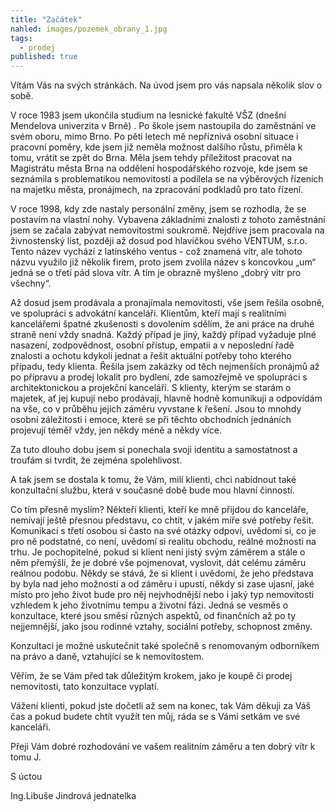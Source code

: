 ```yaml
---
title: "Začátek"
nahled: images/pozemek_obrany_1.jpg
tags: 
  - prodej
published: true
---
```


Vítám Vás na svých stránkách. Na úvod jsem pro vás napsala několik slov o sobě.

V roce 1983 jsem ukončila studium na  lesnické fakultě VŠZ (dnešní Mendelova univerzita v Brně) . Po škole jsem nastoupila do zaměstnání ve svém oboru, mimo Brno. Po pěti letech mě nepříznivá osobní situace i pracovní poměry, kde jsem již  neměla možnost dalšího růstu, přiměla k tomu, vrátit se zpět do Brna. Měla jsem tehdy příležitost pracovat na Magistrátu města Brna na oddělení hospodářského rozvoje, kde jsem se seznámila s problematikou nemovitostí a podílela se na výběrových řízeních na majetku města, pronájmech, na zpracování podkladů pro tato řízení.

V roce 1998, kdy zde nastaly personální změny, jsem se rozhodla, že se postavím na vlastní nohy. Vybavena základními znalosti z tohoto zaměstnání jsem se začala zabývat nemovitostmi soukromě. Nejdříve jsem pracovala na živnostenský list, později až dosud pod hlavičkou svého VENTUM, s.r.o. Tento název vychází z latinského ventus  - což znamená vítr, ale tohoto názvu využilo již několik firem, proto jsem zvolila název s koncovkou „um“ jedná se o třetí pád slova vítr. A tím je obrazně myšleno „dobrý vítr pro všechny“.

Až dosud jsem prodávala a pronajímala nemovitosti, vše jsem řešila osobně, ve spolupráci s advokátní kanceláří. Klientům, kteří mají s realitními kancelářemi špatné zkušenosti s dovolením sdělím, že ani práce na druhé straně není vždy snadná. Každý případ je jiný, každý případ vyžaduje plné nasazení, zodpovědnost, osobní přístup, empatii a v neposlední řadě znalosti a ochotu kdykoli jednat a řešit aktuální potřeby toho kterého případu, tedy klienta. Řešila jsem zakázky od těch nejmenších pronájmů až po přípravu a prodej lokalit pro bydlení, zde samozřejmě ve spolupráci s architektonickou a projekční kanceláří. S klienty, kterým se starám o majetek, ať jej kupují nebo prodávají, hlavně hodně komunikuji a odpovídám na vše, co v průběhu jejich záměru vyvstane k řešení. Jsou to mnohdy osobní záležitosti i emoce, které se při těchto obchodních jednáních projevují téměř vždy, jen někdy méně a někdy více.

Za tuto dlouho dobu jsem si ponechala svoji identitu a samostatnost a troufám si tvrdit, že zejména spolehlivost. 

A tak jsem se dostala k tomu, že Vám, milí klienti, chci nabídnout také konzultační službu, která v současné době bude mou hlavní činností. 

Co tím přesně myslím?  Někteří klienti, kteří ke mně přijdou do kanceláře, nemívají ještě přesnou představu, co chtít, v jakém míře své potřeby řešit. Komunikací s třetí osobou si často na své otázky odpoví, uvědomí si, co je pro ně podstatné, co není, uvědomí si realitu obchodu, reálné možnosti na trhu. Je pochopitelné, pokud si klient není jistý svým záměrem a stále o něm přemýšlí, že je dobré vše pojmenovat, vyslovit, dát celému záměru reálnou podobu. Někdy se stává, že si klient i uvědomí, že jeho představa by byla nad jeho možnosti a od záměru i upustí, někdy si zase ujasní, jaké místo pro jeho život bude pro něj nejvhodnější nebo i jaký typ nemovitosti vzhledem k jeho životnímu tempu a životní fázi. Jedná se vesměs o konzultace, které jsou směsí různých aspektů, od finančních až po ty nejjemnější, jako jsou rodinné vztahy, sociální potřeby, schopnost změny.

Konzultaci je možné uskutečnit  také společně s renomovaným odborníkem na právo a daně, vztahující se k nemovitostem.

Věřím, že se Vám před tak důležitým krokem, jako je koupě či prodej nemovitosti, tato konzultace vyplatí.

Vážení klienti, pokud jste dočetli až sem na konec, tak Vám děkuji za Váš čas a pokud budete chtít využít ten můj, ráda se s Vámi setkám ve své kanceláři.

Přeji Vám dobré rozhodování ve vašem realitním záměru a ten dobrý vítr k tomu J.

 S úctou

 

Ing.Libuše Jindrová
jednatelka
